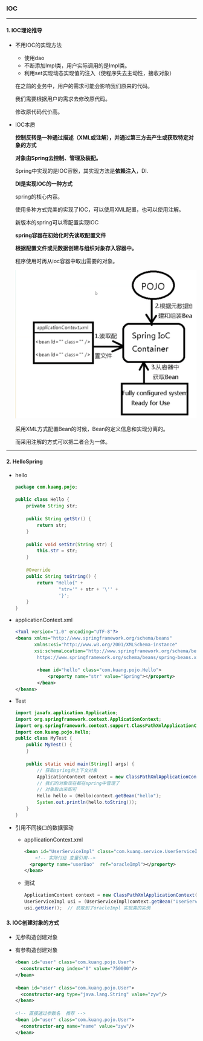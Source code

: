 ### IOC

------

#### 1. IOC理论推导

- 不用IOC的实现方法

  - 使用dao
  - 不断添加Impl类，用户实际调用的是Impl类。
  - 利用set实现动态实现值的注入（使程序失去主动性，接收对象）

  在之前的业务中，用户的需求可能会影响我们原来的代码。

  我们需要根据用户的需求去修改原代码。

  修改原代码代价高。

- IOC本质

  **控制反转是一种通过描述（XML或注解），并通过第三方去产生或获取特定对象的方式**

  **对象由Spring去控制、管理及装配。**

  Spring中实现的是IOC容器，其实现方法是**依赖注入**，DI.

  **DI是实现IOC的一种方式**

  spring的核心内容。

  使用多种方式完美的实现了IOC，可以使用XML配置，也可以使用注解。

  新版本的spring可以零配置实现IOC

  **spring容器在初始化时先读取配置文件**

  **根据配置文件或元数据创建与组织对象存入容器中。**

  程序使用时再从ioc容器中取出需要的对象。

  <img src="imgs/截屏2021-08-19 下午9.11.03.png" alt="截屏2021-08-19 下午9.11.03" style="zoom:50%;" />
  
  采用XML方式配置Bean的时候，Bean的定义信息和实现分离的。
  
  而采用注解的方式可以把二者合为一体。

------------

#### 2. HelloSpring

- hello

  ```java
  package com.kuang.pojo;
  
  public class Hello {
      private String str;
  
      public String getStr() {
          return str;
      }
  
      public void setStr(String str) {
          this.str = str;
      }
  
      @Override
      public String toString() {
          return "Hello{" +
                  "str='" + str + '\'' +
                  '}';
      }
  }
  ```

- applicationContext.xml

  ```xml
  <?xml version="1.0" encoding="UTF-8"?>
  <beans xmlns="http://www.springframework.org/schema/beans"
         xmlns:xsi="http://www.w3.org/2001/XMLSchema-instance"
         xsi:schemaLocation="http://www.springframework.org/schema/beans
          https://www.springframework.org/schema/beans/spring-beans.xsd">
  
          <bean id="hello" class="com.kuang.pojo.Hello">
              <property name="str" value="Spring"></property>
          </bean>
  </beans>
  ```

- Test

  ```java
  import javafx.application.Application;
  import org.springframework.context.ApplicationContext;
  import org.springframework.context.support.ClassPathXmlApplicationContext;
  import com.kuang.pojo.Hello;
  public class MyTest {
      public MyTest() {
      }
  
      public static void main(String[] args) {
          // 获取spring的上下文对象
          ApplicationContext context = new ClassPathXmlApplicationContext("applicationContext.xml");
          // 我们的对象现在都在spring中管理了
          // 对象取出来即可
          Hello hello = (Hello)context.getBean("hello");
          System.out.println(hello.toString());
      }
  }
  ```

- 引用不同接口的数据驱动

  - appllicationContext.xml

    ```xml
    <bean id="UserServiceImpl" class="com.kuang.service.UserServiceImpl">
    	<!-- 实际付给 变量引用-->
      <property name="userDao"  ref="oracleImpl"></property>
    </bean>
    ```

  - 测试

    ```java
    ApplicationContext context = new ClassPathXmlApplicationContext("applicationContext.xml");
    UserServiceImpl usi = (UserServiceImpl)context.getBean("UserServiceImpl");
    usi.getUser();  // 获取到了oracleImpl 实现类的实例
    ```



#### 3. IOC创建对象的方式

- 无参构造创建对象

- 有参构造创建对象

  ```xml
  <bean id="user" class="com.kuang.pojo.User">
  	<constructor-arg index="0" value="750000"/>
  </bean>
  
  <bean id="user" class="com.kuang.pojo.User">
  	<constructor-arg type="java.lang.String" value="zyw"/>
  </bean>
  
  <!-- 直接通过参数名  推荐 -->
  <bean id="user" class="com.kuang.pojo.User">
  	<constructor-arg name="name" value="zyw"/>
  </bean>
  ```

  